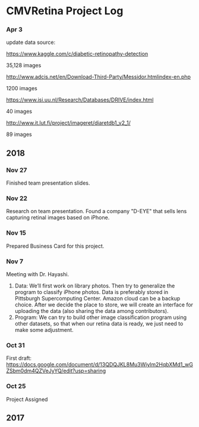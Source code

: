 CMVRetina Project Log
====

### Apr 3
update data source:

https://www.kaggle.com/c/diabetic-retinopathy-detection

35,128 images

http://www.adcis.net/en/Download-Third-Party/Messidor.htmlindex-en.php

1200 images

https://www.isi.uu.nl/Research/Databases/DRIVE/index.html

40 images

http://www.it.lut.fi/project/imageret/diaretdb1_v2_1/

89 images

2018
-----
### Nov 27
Finished team presentation slides.

### Nov 22
Research on team presentation. Found a company "D-EYE" that sells lens capturing retinal images based on iPhone.

### Nov 15
Prepared Business Card for this project.
	
### Nov 7
Meeting with Dr. Hayashi.
1. Data: 
	We’ll first work on library photos. Then try to generalize the program to classify iPhone photos. Data is preferably stored in Pittsburgh Supercomputing Center. Amazon cloud can be a backup choice. After we decide the place to store, we will create an interface for uploading the data (also sharing the data among contributors).
2. Program:
	We can try to build other image classification program using other datasets, so that when our retina data is ready, we just need to make some adjustment.

### Oct 31
First draft: https://docs.google.com/document/d/13QDQJKL8Mu3Wiylm2HqbXMd1_wGZSbm0dm4QZVeJyYQ/edit?usp=sharing

### Oct 25
Project Assigned

2017
-----

